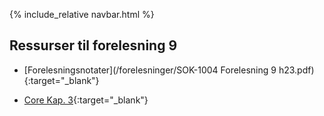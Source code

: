 {% include_relative navbar.html %}
## Ressurser til forelesning 9

- [Forelesningsnotater](/forelesninger/SOK-1004 Forelesning 9 h23.pdf){:target="_blank"}

- [Core Kap. 3](https://www.core-econ.org/the-economy/book/text/03.html){:target="_blank"}
